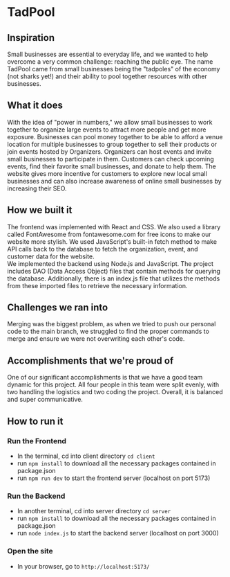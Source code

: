 # TadPool
## Inspiration
Small businesses are essential to everyday life, and we wanted to help overcome a very common challenge: reaching the public eye. The name TadPool came from small businesses being the "tadpoles" of the economy (not sharks yet!) and their ability to pool together resources with other businesses.
## What it does
With the idea of "power in numbers," we allow small businesses to work together to organize large events to attract more people and get more exposure. Businesses can pool money together to be able to afford a venue location for multiple businesses to group together to sell their products or join events hosted by Organizers. Organizers can host events and invite small businesses to participate in them. Customers can check upcoming events, find their favorite small businesses, and donate to help them. The website gives more incentive for customers to explore new local small businesses and can also increase awareness of online small businesses by increasing their SEO.
## How we built it
The frontend was implemented with React and CSS. We also used a library called FontAwesome from fontawesome.com for free icons to make our website more stylish. We used JavaScript's built-in fetch method to make API calls back to the database to fetch the organization, event, and customer data for the website.  
We implemented the backend using Node.js and JavaScript. The project includes DAO (Data Access Object) files that contain methods for querying the database. Additionally, there is an index.js file that utilizes the methods from these imported files to retrieve the necessary information.
## Challenges we ran into
Merging was the biggest problem, as when we tried to push our personal code to the main branch, we struggled to find the proper commands to merge and ensure we were not overwriting each other's code.
## Accomplishments that we're proud of
One of our significant accomplishments is that we have a good team dynamic for this project. All four people in this team were split evenly, with two handling the logistics and two coding the project. Overall, it is balanced and super communicative.
## How to run it
### Run the Frontend
- In the terminal, cd into client directory
  ```cd client```
- run ```npm install``` to download all the necessary packages contained in package.json
- run ```npm run dev``` to start the frontend server (localhost on port 5173)
### Run the Backend
- In another terminal, cd into server directory
  ```cd server```
- run ```npm install``` to download all the necessary packages contained in package.json
- run ```node index.js``` to start the backend server (localhost on port 3000)
### Open the site
- In your browser, go to ```http://localhost:5173/```
